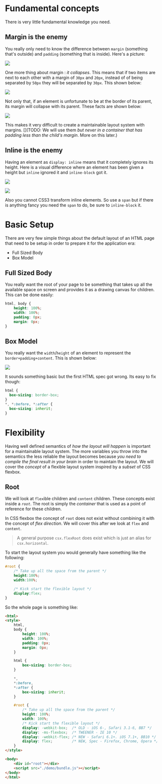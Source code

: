 # Fundamental concepts
There is very little fundamental knowledge you need.

## Margin is the enemy
You really only need to know the difference between `margin` (something that's outside) and `padding` (something that is inside). Here's a picture:

![](https://raw.githubusercontent.com/typestyle/typestyle.github.io/master/images/marginpadding.gif)


One more thing about margin : *it collapses*. This means that if two items are next to each other with a margin of `30px` and `20px`, instead of of being separated by `50px` they will be separated by `30px`. This shown below:

![](https://raw.githubusercontent.com/typestyle/typestyle.github.io/master/images/marginsibling.png)

Not only that, if an element is unfortunate to be at the border of its parent, its margin will collapse with its parent. These facts are shown below:

![](https://raw.githubusercontent.com/typestyle/typestyle.github.io/master/images/marginchild.png)

This makes it very difficult to create a maintainable layout system with margins. [](TODO: We will use them *but never in a container that has padding less than the child's margin*. More on this later.)

## Inline is the enemy
Having an element as `display: inline` means that it completely ignores its height. Here is a visual difference where an element has been given a height but `inline` ignored it and `inline-block` got it.

![](https://raw.githubusercontent.com/typestyle/typestyle.github.io/master/images/inline.png)

![](https://raw.githubusercontent.com/typestyle/typestyle.github.io/master/images/inlineBlock.png)

Also you cannot CSS3 transform inline elements. So use a `span` but if there is anything fancy you need the `span` to do, be sure to `inline-block` it.

# Basic Setup
There are very few simple things about the default layout of an HTML page that need to be setup in order to prepare it for the application era:

* Full Sized Body
* Box Model

## Full Sized Body
You really want the root of your page to be something that takes up all the available space on screen and provides it as a drawing canvas for children. This can be done easily:

```css
html, body {
    height: 100%;
    width: 100%;
    padding: 0px;
    margin: 0px;
}
```

## Box Model
You really want the `width`/`height` of an element to represent the `border+padding+content`. This is shown below:

![](https://raw.githubusercontent.com/typestyle/typestyle.github.io/master/images/borderbox.png)

It sounds something basic but the first HTML spec got wrong. Its easy to fix though:

```css
html {
  box-sizing: border-box;
}
*, *:before, *:after {
  box-sizing: inherit;
}
```

# Flexibility
Having well defined semantics of *how the layout will happen* is important for a maintainable layout system. The more variables you throw into the semantics the less reliable the layout becomes because *you need to compile the final result in your brain* in order to maintain the layout. We will cover the *concept* of a flexible layout system inspired by a *subset* of CSS flexbox.

## Root
We will look at `flex`ible children and `content` children. These concepts exist inside a *`root`*. The root is simply the *container* that is used as a point of reference for these children.

In CSS flexbox the concept of `root` does not exist without combining it with the concept of *flex direction*. We will cover this after we look at `flex` and `content`.

> A general purpose `csx.flexRoot` does exist which is just an alias for `csx.horizontal`.

To start the layout system you would generally have something like the following:

```css
#root {
    /* Take up all the space from the parent */
    height:100%;
    width:100%;

    /* Kick start the flexible layout */
    display:flex;
}
```
So the whole page is something like:
```html
<html>
<style>
    html,
    body {
        height: 100%;
        width: 100%;
        padding: 0px;
        margin: 0px;
    }

    html {
        box-sizing: border-box;
    }

    *,
    *:before,
    *:after {
        box-sizing: inherit;
    }

    #root {
        /* Take up all the space from the parent */
        height: 100%;
        width: 100%;
        /* Kick start the flexible layout */
        display: -webkit-box;  /* OLD - iOS 6-, Safari 3.1-6, BB7 */
        display: -ms-flexbox;  /* TWEENER - IE 10 */
        display: -webkit-flex; /* NEW - Safari 6.1+. iOS 7.1+, BB10 */
        display: flex;         /* NEW, Spec - Firefox, Chrome, Opera */
    }
</style>

<body>
    <div id="root"></div>
    <script src="./demo/bundle.js"></script>
</body>
</html>
```
